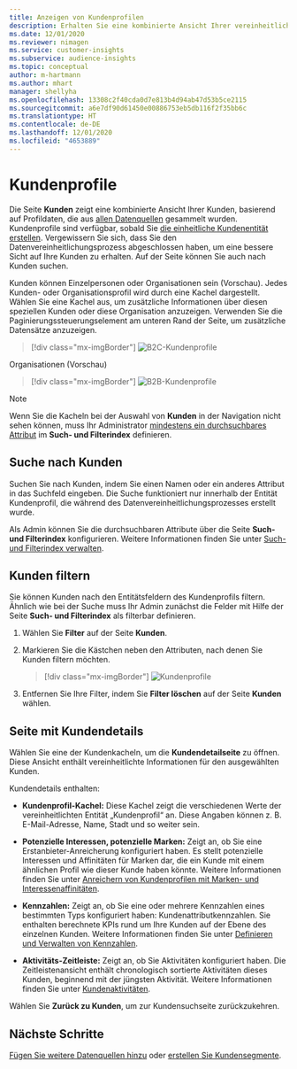 ```yaml
---
title: Anzeigen von Kundenprofilen
description: Erhalten Sie eine kombinierte Ansicht Ihrer vereinheitlichten Kundendaten.
ms.date: 12/01/2020
ms.reviewer: nimagen
ms.service: customer-insights
ms.subservice: audience-insights
ms.topic: conceptual
author: m-hartmann
ms.author: mhart
manager: shellyha
ms.openlocfilehash: 13308c2f40cda0d7e813b4d94ab47d53b5ce2115
ms.sourcegitcommit: a6e7df90d61450e00886753eb5db116f2f35bb6c
ms.translationtype: HT
ms.contentlocale: de-DE
ms.lasthandoff: 12/01/2020
ms.locfileid: "4653889"
---
```

# <a name="customer-profiles"></a>Kundenprofile

Die Seite **Kunden** zeigt eine kombinierte Ansicht Ihrer Kunden, basierend auf Profildaten, die aus [allen Datenquellen](data-sources.md) gesammelt wurden. Kundenprofile sind verfügbar, sobald Sie [die einheitliche Kundenentität erstellen](data-unification.md). Vergewissern Sie sich, dass Sie den Datenvereinheitlichungsprozess abgeschlossen haben, um eine bessere Sicht auf Ihre Kunden zu erhalten. Auf der Seite können Sie auch nach Kunden suchen.

Kunden können Einzelpersonen oder Organisationen sein (Vorschau). Jedes Kunden- oder Organisationsprofil wird durch eine Kachel dargestellt. Wählen Sie eine Kachel aus, um zusätzliche Informationen über diesen speziellen Kunden oder diese Organisation anzuzeigen. Verwenden Sie die Paginierungssteuerungselement am unteren Rand der Seite, um zusätzliche Datensätze anzuzeigen.

> [!div class="mx-imgBorder"] 
> ![B2C-Kundenprofile](media/profiles-customers.png "B2C-Kundenprofile")

Organisationen (Vorschau)
> [!div class="mx-imgBorder"] 
> ![B2B-Kundenprofile](media/profile-customers-b2b.png "B2B-Kundenprofile")

> [!NOTE]
> Wenn Sie die Kacheln bei der Auswahl von **Kunden** in der Navigation nicht sehen können, muss Ihr Administrator [mindestens ein durchsuchbares Attribut](search-filter-index.md) im **Such- und Filterindex** definieren.

## <a name="search-for-customers"></a>Suche nach Kunden

Suchen Sie nach Kunden, indem Sie einen Namen oder ein anderes Attribut in das Suchfeld eingeben. Die Suche funktioniert nur innerhalb der Entität Kundenprofil, die während des Datenvereinheitlichungsprozesses erstellt wurde.

Als Admin können Sie die durchsuchbaren Attribute über die Seite **Such- und Filterindex** konfigurieren. Weitere Informationen finden Sie unter [Such- und Filterindex verwalten](search-filter-index.md).

## <a name="filter-customers"></a>Kunden filtern

Sie können Kunden nach den Entitätsfeldern des Kundenprofils filtern. Ähnlich wie bei der Suche muss Ihr Admin zunächst die Felder mit Hilfe der Seite **Such- und Filterindex** als filterbar definieren.

1. Wählen Sie **Filter** auf der Seite **Kunden**.

2. Markieren Sie die Kästchen neben den Attributen, nach denen Sie Kunden filtern möchten.

   > [!div class="mx-imgBorder"] 
   > ![Kundenprofile](media/profiles-customers3.png "Kundenprofile")

3. Entfernen Sie Ihre Filter, indem Sie **Filter löschen** auf der Seite **Kunden** wählen.

##  <a name="customer-details-page"></a>Seite mit Kundendetails

Wählen Sie eine der Kundenkacheln, um die **Kundendetailseite** zu öffnen. Diese Ansicht enthält vereinheitlichte Informationen für den ausgewählten Kunden.

Kundendetails enthalten:

-   **Kundenprofil-Kachel:** Diese Kachel zeigt die verschiedenen Werte der vereinheitlichten Entität „Kundenprofil“ an. Diese Angaben können z. B. E-Mail-Adresse, Name, Stadt und so weiter sein. 

-   **Potenzielle Interessen, potenzielle Marken:** Zeigt an, ob Sie eine Erstanbieter-Anreicherung konfiguriert haben. Es stellt potenzielle Interessen und Affinitäten für Marken dar, die ein Kunde mit einem ähnlichen Profil wie dieser Kunde haben könnte. Weitere Informationen finden Sie unter [Anreichern von Kundenprofilen mit Marken- und Interessenaffinitäten](enrichment-microsoft-graph.md).

-   **Kennzahlen:** Zeigt an, ob Sie eine oder mehrere Kennzahlen eines bestimmten Typs konfiguriert haben: Kundenattributkennzahlen. Sie enthalten berechnete KPIs rund um Ihre Kunden auf der Ebene des einzelnen Kunden. Weitere Informationen finden Sie unter [Definieren und Verwalten von Kennzahlen](measures.md).

-   **Aktivitäts-Zeitleiste:** Zeigt an, ob Sie Aktivitäten konfiguriert haben. Die Zeitleistenansicht enthält chronologisch sortierte Aktivitäten dieses Kunden, beginnend mit der jüngsten Aktivität. Weitere Informationen finden Sie unter [Kundenaktivitäten](activities.md).

Wählen Sie **Zurück zu Kunden**, um zur Kundensuchseite zurückzukehren.

## <a name="next-steps"></a>Nächste Schritte

[Fügen Sie weitere Datenquellen hinzu](data-sources.md) oder [erstellen Sie Kundensegmente](segments.md).

